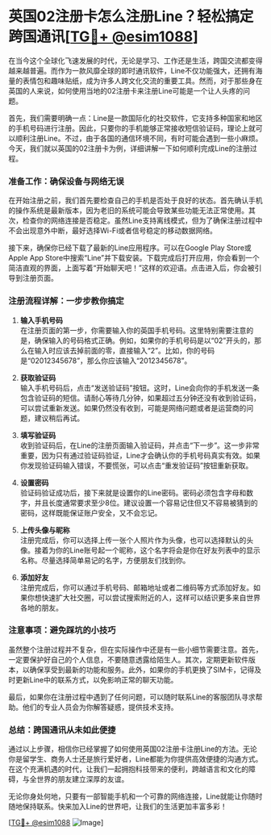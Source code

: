 # 英国02注册卡怎么注册Line？轻松搞定跨国通讯[[TG💪+ @esim1088](https://t.me/s/esim1088)]

在当今这个全球化飞速发展的时代，无论是学习、工作还是生活，跨国交流都变得越来越普遍。而作为一款风靡全球的即时通讯软件，Line不仅功能强大，还拥有海量的表情包和趣味贴纸，成为许多人跨文化交流的重要工具。然而，对于那些身在英国的人来说，如何使用当地的02注册卡来注册Line可能是一个让人头疼的问题。

首先，我们需要明确一点：Line是一款国际化的社交软件，它支持多种国家和地区的手机号码进行注册。因此，只要你的手机能够正常接收短信验证码，理论上就可以顺利注册Line。不过，由于各国的通信环境不同，有时可能会遇到一些小麻烦。今天，我们就以英国的02注册卡为例，详细讲解一下如何顺利完成Line的注册过程。

### 准备工作：确保设备与网络无误

在开始注册之前，我们首先要检查自己的手机是否处于良好的状态。首先确认手机的操作系统是最新版本，因为老旧的系统可能会导致某些功能无法正常使用。其次，检查你的网络连接是否稳定。虽然Line支持离线模式，但为了确保注册过程中不会出现意外中断，最好选择Wi-Fi或者信号稳定的移动数据网络。

接下来，确保你已经下载了最新的Line应用程序。可以在Google Play Store或Apple App Store中搜索“Line”并下载安装。下载完成后打开应用，你会看到一个简洁直观的界面，上面写着“开始聊天吧！”这样的欢迎语。点击进入后，你会被引导到注册页面。

### 注册流程详解：一步步教你搞定

1. **输入手机号码**  
   在注册页面的第一步，你需要输入你的英国手机号码。这里特别需要注意的是，确保输入的号码格式正确。例如，如果你的手机号码是以“02”开头的，那么在输入时应该去掉前面的零，直接输入“2”。比如，你的号码是“02012345678”，那么你应该输入“2012345678”。

2. **获取验证码**  
   输入手机号码后，点击“发送验证码”按钮。这时，Line会向你的手机发送一条包含验证码的短信。请耐心等待几分钟，如果超过五分钟还没有收到验证码，可以尝试重新发送。如果仍然没有收到，可能是网络问题或者是运营商的问题，建议稍后再试。

3. **填写验证码**  
   收到验证码后，在Line的注册页面输入验证码，并点击“下一步”。这一步非常重要，因为只有通过验证码验证，Line才会确认你的手机号码真实有效。如果你发现验证码输入错误，不要慌张，可以点击“重发验证码”按钮重新获取。

4. **设置密码**  
   验证码验证成功后，接下来就是设置你的Line密码。密码必须包含字母和数字，并且长度通常要求至少8位。建议设置一个容易记住但又不容易被猜到的密码，这样既能保证账户安全，又不会忘记。

5. **上传头像与昵称**  
   注册完成后，你可以选择上传一张个人照片作为头像，也可以选择默认的头像。接着为你的Line账号起一个昵称，这个名字将会是你在好友列表中的显示名称。尽量选择简单易记的名字，方便朋友们找到你。

6. **添加好友**  
   注册完成后，你可以通过手机号码、邮箱地址或者二维码等方式添加好友。如果你想快速扩大社交圈，可以尝试搜索附近的人，这样可以结识更多来自世界各地的朋友。

### 注意事项：避免踩坑的小技巧

虽然整个注册过程并不复杂，但在实际操作中还是有一些小细节需要注意。首先，一定要保护好自己的个人信息，不要随意透露给陌生人。其次，定期更新软件版本，以确保享受到最新的功能和服务。此外，如果你的手机更换了SIM卡，记得及时更新Line中的联系方式，以免影响正常的聊天功能。

最后，如果你在注册过程中遇到了任何问题，可以随时联系Line的客服团队寻求帮助。他们的专业人员会为你解答疑惑，提供技术支持。

### 总结：跨国通讯从未如此便捷

通过以上步骤，相信你已经掌握了如何使用英国02注册卡注册Line的方法。无论你是留学生、商务人士还是旅行爱好者，Line都能为你提供高效便捷的沟通方式。在这个充满机遇的时代，让我们一起拥抱科技带来的便利，跨越语言和文化的障碍，与全世界的朋友建立深厚的友谊。

无论你身处何地，只要有一部智能手机和一个可靠的网络连接，Line就能让你随时随地保持联系。快来加入Line的世界吧，让我们的生活更加丰富多彩！

[[TG💪+ @esim1088](https://t.me/s/esim1088) ![Image](https://i.postimg.cc/4NQfJmqS/Snipaste-2025-05-13-00-14-12.png)]